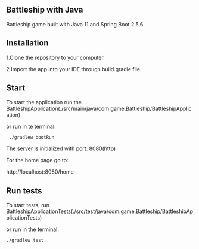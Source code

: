 ## Battleship with Java

 Battleship game built with  Java 11 and  Spring Boot 2.5.6

## Installation
1.Clone the repository to your computer.

2.Import the app into your IDE through build.gradle file.

## Start
To start the application run the BattleshipApplication(./src/main/java/com.game.Battleship/BattleshipApplication)

or run in te terminal:

``` ./gradlew bootRun```

The server is initialized with port: 8080(http)

For the home page go to:

http://localhost:8080/home 


## Run tests

To start tests, run BattleshipApplicationTests(./src/test/java/com.game.Battleship/BattleshipApplicationTests)

or run in the terminal:

```./gradlew test```


